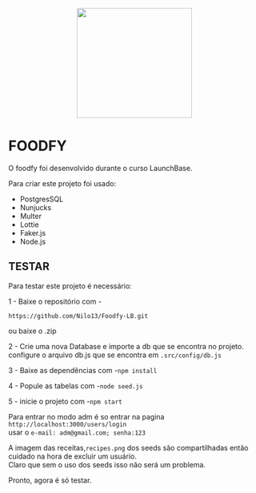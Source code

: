 <p align="center">
  <img width="230" height="220" src="https://i.pinimg.com/originals/60/21/c2/6021c279e13df6348cbcd23433f4d34f.png">
</p>
<h1>FOODFY</h1>
<P>O foodfy foi desenvolvido durante o curso LaunchBase.</P>
<p>Para criar este projeto foi usado:</p>
<ul>
  <li>PostgresSQL</li>
  <li>Nunjucks</li>
  <li>Multer</li>
  <li>Lottie</li>
  <li>Faker.js</li>
  <li>Node.js</li>
</ul>
<h2>TESTAR</h2>
<p>Para testar este projeto é necessário:</p>
<p>1 - Baixe o repositório com -</p>
<code>https://github.com/Nilo13/Foodfy-LB.git</code>
<p>ou baixe o .zip</p>
<p>2 - Crie uma nova Database e importe a db que se encontra no projeto.<br>
configure o arquivo db.js que se encontra em <code>.src/config/db.js</code>
</p>
<p>3 - Baixe as dependências com -<code>npm install</code></p>
<p>4 - Popule as tabelas com -<code>node seed.js</code></p>
<p>5 - inicie o projeto com -<code>npm start</code></p>
<p>Para entrar no modo adm é so entrar na pagina <code>http://localhost:3000/users/login</code><br>
usar o <code>e-mail: adm@gmail.com; senha:123</code>
</p>
<p>A imagem das receitas,<code>recipes.png</code> dos seeds são compartilhadas então cuidado na hora de excluir um usuário.<br>
Claro que sem o uso dos seeds isso não será um problema.
</p>
<p>Pronto, agora é só testar.</p>
